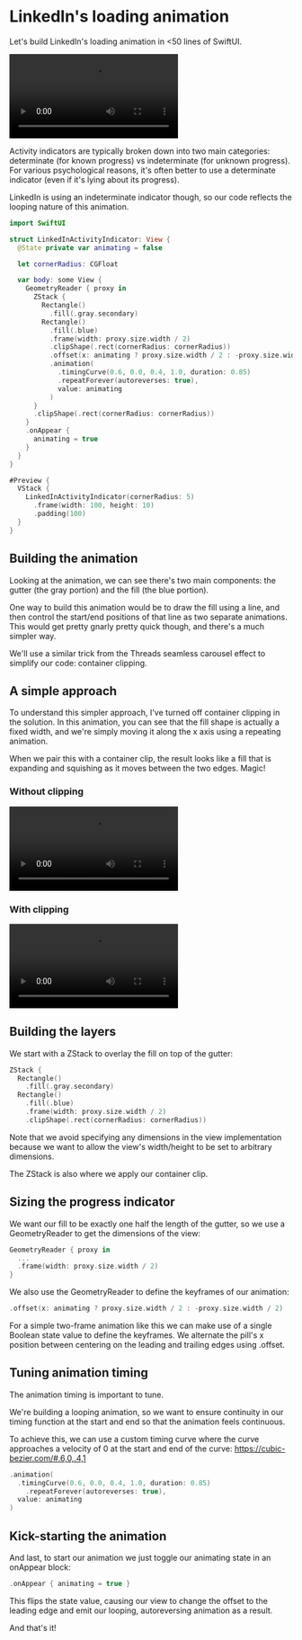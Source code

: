 # LinkedIn's loading animation

Let's build LinkedIn's loading animation in <50 lines of SwiftUI.

![Animation of the LinkedIn loading screen's progress bar](/gfx/linkedin.mp4)

Activity indicators are typically broken down into two main categories: determinate (for known progress) vs indeterminate (for unknown progress). For various psychological reasons, it's often better to use a determinate indicator (even if it's lying about its progress).

LinkedIn is using an indeterminate indicator though, so our code reflects the looping nature of this animation.

```swift
import SwiftUI

struct LinkedInActivityIndicator: View {
  @State private var animating = false

  let cornerRadius: CGFloat

  var body: some View {
    GeometryReader { proxy in
      ZStack {
        Rectangle()
          .fill(.gray.secondary)
        Rectangle()
          .fill(.blue)
          .frame(width: proxy.size.width / 2)
          .clipShape(.rect(cornerRadius: cornerRadius))
          .offset(x: animating ? proxy.size.width / 2 : -proxy.size.width / 2)
          .animation(
            .timingCurve(0.6, 0.0, 0.4, 1.0, duration: 0.85)
            .repeatForever(autoreverses: true),
            value: animating
          )
      }
      .clipShape(.rect(cornerRadius: cornerRadius))
    }
    .onAppear {
      animating = true
    }
  }
}

#Preview {
  VStack {
    LinkedInActivityIndicator(cornerRadius: 5)
      .frame(width: 100, height: 10)
      .padding(100)
  }
}
```

## Building the animation

Looking at the animation, we can see there's two main components: the gutter (the gray portion) and the fill (the blue portion).

One way to build this animation would be to draw the fill using a line, and then control the start/end positions of that line as two separate animations. This would get pretty gnarly pretty quick though, and there's a much simpler way.

We'll use a similar trick from the Threads seamless carousel effect to simplify our code: container clipping.

## A simple approach

To understand this simpler approach, I've turned off container clipping in the solution. In this animation, you can see that the fill shape is actually a fixed width, and we're simply moving it along the x axis using a repeating animation.

When we pair this with a container clip, the result looks like a fill that is expanding and squishing as it moves between the two edges. Magic!

### Without clipping

![The LinkedIn animation without clipping](/gfx/linkedin-animation-noclip.mp4)

### With clipping

![The LinkedIn animation with clipping](/gfx/linkedin-animation.mp4)

## Building the layers

We start with a ZStack to overlay the fill on top of the gutter:

```swift
ZStack {
  Rectangle()
    .fill(.gray.secondary)
  Rectangle()
    .fill(.blue)
    .frame(width: proxy.size.width / 2)
    .clipShape(.rect(cornerRadius: cornerRadius))
```

Note that we avoid specifying any dimensions in the view implementation because we want to allow the view's width/height to be set to arbitrary dimensions.

The ZStack is also where we apply our container clip.

## Sizing the progress indicator

We want our fill to be exactly one half the length of the gutter, so we use a GeometryReader to get the dimensions of the view:

```swift
GeometryReader { proxy in
  ...
  .frame(width: proxy.size.width / 2)
}
```

We also use the GeometryReader to define the keyframes of our animation:

```swift
.offset(x: animating ? proxy.size.width / 2 : -proxy.size.width / 2)
```

For a simple two-frame animation like this we can make use of a single Boolean state value to define the keyframes. We alternate the pill's x position between centering on the leading and trailing edges using .offset.

## Tuning animation timing

The animation timing is important to tune.

We're building a looping animation, so we want to ensure continuity in our timing function at the start and end so that the animation feels continuous.

To achieve this, we can use a custom timing curve where the curve approaches a velocity of 0 at the start and end of the curve: https://cubic-bezier.com/#.6,0,.4,1

```swift
.animation(
  .timingCurve(0.6, 0.0, 0.4, 1.0, duration: 0.85)
    .repeatForever(autoreverses: true),
  value: animating
)
```

## Kick-starting the animation

And last, to start our animation we just toggle our animating state in an onAppear block:

```swift
.onAppear { animating = true }
```

This flips the state value, causing our view to change the offset to the leading edge and emit our looping, autoreversing animation as a result.

And that's it!
